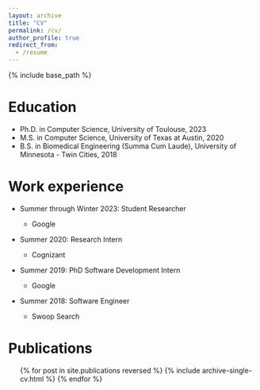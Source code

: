 ```yaml
---
layout: archive
title: "CV"
permalink: /cv/
author_profile: true
redirect_from:
  - /resume
---
```


{% include base_path %}

Education
======
* Ph.D. in Computer Science, University of Toulouse, 2023 
* M.S. in Computer Science, University of Texas at Austin, 2020
* B.S. in Biomedical Engineering (Summa Cum Laude), University of Minnesota - Twin Cities, 2018


Work experience
======
* Summer through Winter 2023: Student Researcher
  * Google

* Summer 2020: Research Intern
  * Cognizant

* Summer 2019: PhD Software Development Intern
  * Google

* Summer 2018: Software Engineer
  * Swoop Search

Publications
======
  <ul>{% for post in site.publications reversed %}
    {% include archive-single-cv.html %}
  {% endfor %}</ul>
  
